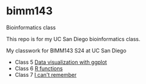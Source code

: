 # bimm143
Bioinformatics class

This repo is for my UC San Diego bioinformatics class.

My classwork for BIMM143 S24 at UC San Diego

- Class 5 [Data visualization with ggplot](http://www.bbc.co.uk)
- Class 6 [R functions]()
- Class 7 [I can't remember]()
